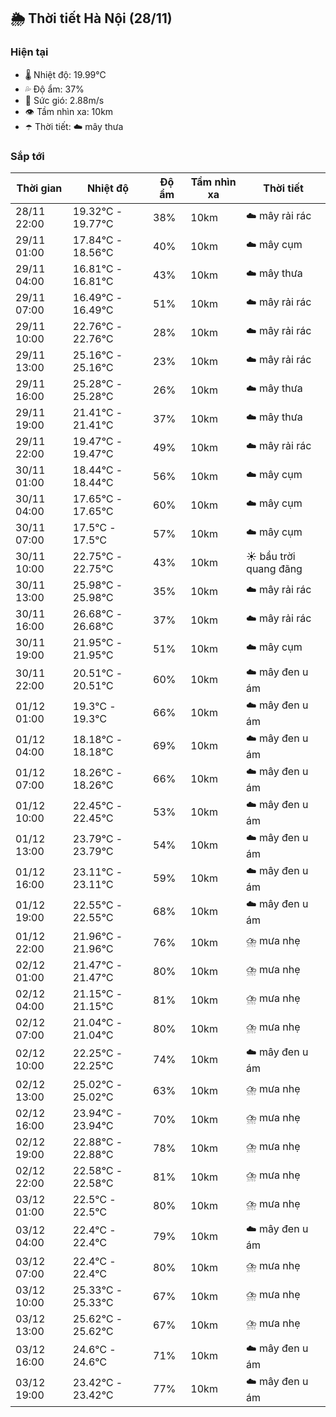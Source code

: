 ## 🌦️ Thời tiết Hà Nội (28/11)

### Hiện tại

- 🌡️ Nhiệt độ: 19.99℃
- 💦 Độ ẩm: 37%
- 💨 Sức gió: 2.88m/s
- 👁️ Tầm nhìn xa: 10km
- ☂️ Thời tiết: ☁️ mây thưa

### Sắp tới

| Thời gian | Nhiệt độ | Độ ẩm | Tầm nhìn xa | Thời tiết |
| --- | --- | --- | --- | --- |
| 28/11 22:00 | 19.32℃ - 19.77℃ | 38% | 10km | ☁️ mây rải rác |
| 29/11 01:00 | 17.84℃ - 18.56℃ | 40% | 10km | ☁️ mây cụm |
| 29/11 04:00 | 16.81℃ - 16.81℃ | 43% | 10km | ☁️ mây thưa |
| 29/11 07:00 | 16.49℃ - 16.49℃ | 51% | 10km | ☁️ mây rải rác |
| 29/11 10:00 | 22.76℃ - 22.76℃ | 28% | 10km | ☁️ mây rải rác |
| 29/11 13:00 | 25.16℃ - 25.16℃ | 23% | 10km | ☁️ mây rải rác |
| 29/11 16:00 | 25.28℃ - 25.28℃ | 26% | 10km | ☁️ mây thưa |
| 29/11 19:00 | 21.41℃ - 21.41℃ | 37% | 10km | ☁️ mây thưa |
| 29/11 22:00 | 19.47℃ - 19.47℃ | 49% | 10km | ☁️ mây rải rác |
| 30/11 01:00 | 18.44℃ - 18.44℃ | 56% | 10km | ☁️ mây cụm |
| 30/11 04:00 | 17.65℃ - 17.65℃ | 60% | 10km | ☁️ mây cụm |
| 30/11 07:00 | 17.5℃ - 17.5℃ | 57% | 10km | ☁️ mây cụm |
| 30/11 10:00 | 22.75℃ - 22.75℃ | 43% | 10km | ☀️ bầu trời quang đãng |
| 30/11 13:00 | 25.98℃ - 25.98℃ | 35% | 10km | ☁️ mây rải rác |
| 30/11 16:00 | 26.68℃ - 26.68℃ | 37% | 10km | ☁️ mây rải rác |
| 30/11 19:00 | 21.95℃ - 21.95℃ | 51% | 10km | ☁️ mây cụm |
| 30/11 22:00 | 20.51℃ - 20.51℃ | 60% | 10km | ☁️ mây đen u ám |
| 01/12 01:00 | 19.3℃ - 19.3℃ | 66% | 10km | ☁️ mây đen u ám |
| 01/12 04:00 | 18.18℃ - 18.18℃ | 69% | 10km | ☁️ mây đen u ám |
| 01/12 07:00 | 18.26℃ - 18.26℃ | 66% | 10km | ☁️ mây đen u ám |
| 01/12 10:00 | 22.45℃ - 22.45℃ | 53% | 10km | ☁️ mây đen u ám |
| 01/12 13:00 | 23.79℃ - 23.79℃ | 54% | 10km | ☁️ mây đen u ám |
| 01/12 16:00 | 23.11℃ - 23.11℃ | 59% | 10km | ☁️ mây đen u ám |
| 01/12 19:00 | 22.55℃ - 22.55℃ | 68% | 10km | ☁️ mây đen u ám |
| 01/12 22:00 | 21.96℃ - 21.96℃ | 76% | 10km | ⛈️ mưa nhẹ |
| 02/12 01:00 | 21.47℃ - 21.47℃ | 80% | 10km | ⛈️ mưa nhẹ |
| 02/12 04:00 | 21.15℃ - 21.15℃ | 81% | 10km | ⛈️ mưa nhẹ |
| 02/12 07:00 | 21.04℃ - 21.04℃ | 80% | 10km | ⛈️ mưa nhẹ |
| 02/12 10:00 | 22.25℃ - 22.25℃ | 74% | 10km | ☁️ mây đen u ám |
| 02/12 13:00 | 25.02℃ - 25.02℃ | 63% | 10km | ⛈️ mưa nhẹ |
| 02/12 16:00 | 23.94℃ - 23.94℃ | 70% | 10km | ⛈️ mưa nhẹ |
| 02/12 19:00 | 22.88℃ - 22.88℃ | 78% | 10km | ⛈️ mưa nhẹ |
| 02/12 22:00 | 22.58℃ - 22.58℃ | 81% | 10km | ⛈️ mưa nhẹ |
| 03/12 01:00 | 22.5℃ - 22.5℃ | 80% | 10km | ⛈️ mưa nhẹ |
| 03/12 04:00 | 22.4℃ - 22.4℃ | 79% | 10km | ☁️ mây đen u ám |
| 03/12 07:00 | 22.4℃ - 22.4℃ | 80% | 10km | ⛈️ mưa nhẹ |
| 03/12 10:00 | 25.33℃ - 25.33℃ | 67% | 10km | ⛈️ mưa nhẹ |
| 03/12 13:00 | 25.62℃ - 25.62℃ | 67% | 10km | ⛈️ mưa nhẹ |
| 03/12 16:00 | 24.6℃ - 24.6℃ | 71% | 10km | ☁️ mây đen u ám |
| 03/12 19:00 | 23.42℃ - 23.42℃ | 77% | 10km | ☁️ mây đen u ám |
